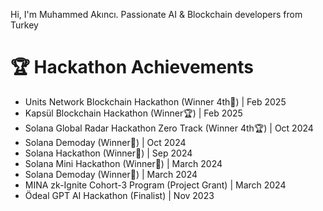 Hi, I'm Muhammed Akıncı. Passionate AI & Blockchain developers from Turkey

# 🏆 Hackathon Achievements
- Units Network Blockchain Hackathon (Winner 4th🏅) | Feb 2025
- Kapsül Blockchain Hackathon (Winner🏆) | Feb 2025
- Solana Global Radar Hackathon Zero Track (Winner 4th🏆) | Oct 2024
- Solana Demoday (Winner🥉) | Oct 2024
- Solana Hackathon (Winner🥇) | Sep 2024
- Solana Mini Hackathon (Winner🥇) | March 2024
- Solana Demoday (Winner🥈) | March 2024
- MINA zk-Ignite Cohort-3 Program (Project Grant) | March 2024
- Ödeal GPT AI Hackathon (Finalist) | Nov 2023
